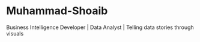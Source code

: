 # Muhammad-Shoaib
Business Intelligence Developer | Data Analyst | Telling data stories through visuals
